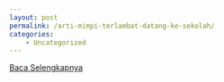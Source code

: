 ```yaml
---
layout: post
permalink: /arti-mimpi-terlambat-datang-ke-sekolah/
categories:
    - Uncategorized
---
```


[Baca Selengkapnya](/05)